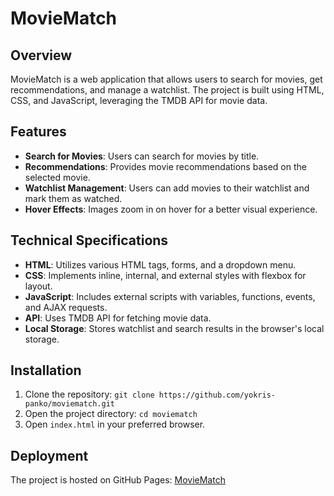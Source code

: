 # MovieMatch

## Overview
MovieMatch is a web application that allows users to search for movies, get recommendations, and manage a watchlist. The project is built using HTML, CSS, and JavaScript, leveraging the TMDB API for movie data.

## Features
- **Search for Movies**: Users can search for movies by title.
- **Recommendations**: Provides movie recommendations based on the selected movie.
- **Watchlist Management**: Users can add movies to their watchlist and mark them as watched.
- **Hover Effects**: Images zoom in on hover for a better visual experience.

## Technical Specifications
- **HTML**: Utilizes various HTML tags, forms, and a dropdown menu.
- **CSS**: Implements inline, internal, and external styles with flexbox for layout.
- **JavaScript**: Includes external scripts with variables, functions, events, and AJAX requests.
- **API**: Uses TMDB API for fetching movie data.
- **Local Storage**: Stores watchlist and search results in the browser's local storage.

## Installation
1. Clone the repository: `git clone https://github.com/yokris-panko/moviematch.git`
2. Open the project directory: `cd moviematch`
3. Open `index.html` in your preferred browser.

## Deployment
The project is hosted on GitHub Pages: [MovieMatch](https://kris-panko.github.io/moviematch)

